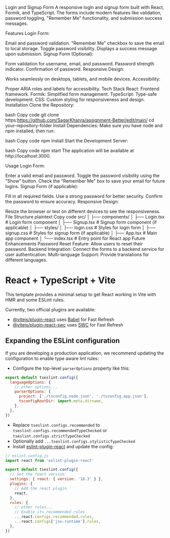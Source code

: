 Login and Signup Form
A responsive login and signup form built with React, Formik, and TypeScript. The forms include modern features like validation, password toggling, "Remember Me" functionality, and submission success messages.

Features
Login Form:

Email and password validation.
"Remember Me" checkbox to save the email to local storage.
Toggle password visibility.
Displays a success message upon submission.
Signup Form (Optional):

Form validation for username, email, and password.
Password strength indicator.
Confirmation of password.
Responsive Design:

Works seamlessly on desktops, tablets, and mobile devices.
Accessibility:

Proper ARIA roles and labels for accessibility.
Tech Stack
React: Frontend framework.
Formik: Simplified form management.
TypeScript: Type-safe development.
CSS: Custom styling for responsiveness and design.
Installation
Clone the Repository:

bash
Copy code
git clone https:https://github.com/SagarKhanra/assignment-Better/edit/main/
cd your-repository-folder
Install Dependencies: Make sure you have node and npm installed, then run:

bash
Copy code
npm install
Start the Development Server:

bash
Copy code
npm start
The application will be available at http://localhost:3000.

Usage
Login Form:

Enter a valid email and password.
Toggle the password visibility using the "Show" button.
Check the "Remember Me" box to save your email for future logins.
Signup Form (if applicable):

Fill in all required fields.
Use a strong password for better security.
Confirm the password to ensure accuracy.
Responsive Design:

Resize the browser or test on different devices to see the responsiveness.
File Structure
plaintext
Copy code
src/
│
├── components/
│   ├── Login.tsx          # Login form component
│   ├── Signup.tsx         # Signup form component (if applicable)
│
├── styles/
│   ├── login.css          # Styles for login form
│   ├── signup.css         # Styles for signup form (if applicable)
│
├── App.tsx                # Main app component
│
└── index.tsx              # Entry point for React app
Future Enhancements
Password Reset Feature: Allow users to reset their password.
Backend Integration: Connect the forms to a backend service for user authentication.
Multi-language Support: Provide translations for different languages.


# React + TypeScript + Vite

This template provides a minimal setup to get React working in Vite with HMR and some ESLint rules.

Currently, two official plugins are available:

- [@vitejs/plugin-react](https://github.com/vitejs/vite-plugin-react/blob/main/packages/plugin-react/README.md) uses [Babel](https://babeljs.io/) for Fast Refresh
- [@vitejs/plugin-react-swc](https://github.com/vitejs/vite-plugin-react-swc) uses [SWC](https://swc.rs/) for Fast Refresh

## Expanding the ESLint configuration

If you are developing a production application, we recommend updating the configuration to enable type aware lint rules:

- Configure the top-level `parserOptions` property like this:

```js
export default tseslint.config({
  languageOptions: {
    // other options...
    parserOptions: {
      project: ['./tsconfig.node.json', './tsconfig.app.json'],
      tsconfigRootDir: import.meta.dirname,
    },
  },
})
```

- Replace `tseslint.configs.recommended` to `tseslint.configs.recommendedTypeChecked` or `tseslint.configs.strictTypeChecked`
- Optionally add `...tseslint.configs.stylisticTypeChecked`
- Install [eslint-plugin-react](https://github.com/jsx-eslint/eslint-plugin-react) and update the config:

```js
// eslint.config.js
import react from 'eslint-plugin-react'

export default tseslint.config({
  // Set the react version
  settings: { react: { version: '18.3' } },
  plugins: {
    // Add the react plugin
    react,
  },
  rules: {
    // other rules...
    // Enable its recommended rules
    ...react.configs.recommended.rules,
    ...react.configs['jsx-runtime'].rules,
  },
})
```
